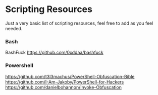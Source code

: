 # Scripting Resources
Just a very basic list of scripting resources, feel free to add as you feel needed.
### Bash
BashFuck https://github.com/0xddaa/bashfuck

### Powershell
https://github.com/t3l3machus/PowerShell-Obfuscation-Bible  
https://github.com/I-Am-Jakoby/PowerShell-for-Hackers  
https://github.com/danielbohannon/Invoke-Obfuscation
